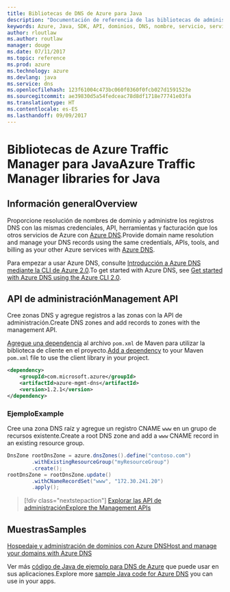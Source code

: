 ```yaml
---
title: Bibliotecas de DNS de Azure para Java
description: "Documentación de referencia de las bibliotecas de administración de DNS de Azure para Java"
keywords: Azure, Java, SDK, API, dominios, DNS, nombre, servicio, servicio de nombres de dominio
author: rloutlaw
ms.author: routlaw
manager: douge
ms.date: 07/11/2017
ms.topic: reference
ms.prod: azure
ms.technology: azure
ms.devlang: java
ms.service: dns
ms.openlocfilehash: 123f61004c473bc060f0360f0fcb027d1591523e
ms.sourcegitcommit: ae39830d5a54fedceac78d8df1718e77741e03fa
ms.translationtype: HT
ms.contentlocale: es-ES
ms.lasthandoff: 09/09/2017
---
```

# <a name="azure-traffic-manager-libraries-for-java"></a><span data-ttu-id="0310d-104">Bibliotecas de Azure Traffic Manager para Java</span><span class="sxs-lookup"><span data-stu-id="0310d-104">Azure Traffic Manager libraries for Java</span></span>

## <a name="overview"></a><span data-ttu-id="0310d-105">Información general</span><span class="sxs-lookup"><span data-stu-id="0310d-105">Overview</span></span>

<span data-ttu-id="0310d-106">Proporcione resolución de nombres de dominio y administre los registros DNS con las mismas credenciales, API, herramientas y facturación que los otros servicios de Azure con [Azure DNS](/azure/dns/dns-overview).</span><span class="sxs-lookup"><span data-stu-id="0310d-106">Provide domain name resolution and manage your DNS records using the same credentials, APIs, tools, and billing as your other Azure services with [Azure DNS](/azure/dns/dns-overview).</span></span>

<span data-ttu-id="0310d-107">Para empezar a usar Azure DNS, consulte [Introducción a Azure DNS mediante la CLI de Azure 2.0](/azure/dns/dns-getstarted-cli).</span><span class="sxs-lookup"><span data-stu-id="0310d-107">To get started with Azure DNS, see [Get started with Azure DNS using the Azure CLI 2.0](/azure/dns/dns-getstarted-cli).</span></span>

## <a name="management-api"></a><span data-ttu-id="0310d-108">API de administración</span><span class="sxs-lookup"><span data-stu-id="0310d-108">Management API</span></span>

<span data-ttu-id="0310d-109">Cree zonas DNS y agregue registros a las zonas con la API de administración.</span><span class="sxs-lookup"><span data-stu-id="0310d-109">Create DNS zones and add records to zones with the management API.</span></span>

<span data-ttu-id="0310d-110">[Agregue una dependencia](https://maven.apache.org/guides/getting-started/index.html#How_do_I_use_external_dependencies) al archivo `pom.xml` de Maven para utilizar la biblioteca de cliente en el proyecto.</span><span class="sxs-lookup"><span data-stu-id="0310d-110">[Add a dependency](https://maven.apache.org/guides/getting-started/index.html#How_do_I_use_external_dependencies) to your Maven `pom.xml` file to use the client library in your project.</span></span>

```XML
<dependency>
    <groupId>com.microsoft.azure</groupId>
    <artifactId>azure-mgmt-dns</artifactId>
    <version>1.2.1</version>
</dependency>
```   

### <a name="example"></a><span data-ttu-id="0310d-111">Ejemplo</span><span class="sxs-lookup"><span data-stu-id="0310d-111">Example</span></span>

<span data-ttu-id="0310d-112">Cree una zona DNS raíz y agregue un registro CNAME `www` en un grupo de recursos existente.</span><span class="sxs-lookup"><span data-stu-id="0310d-112">Create a root DNS zone and add a `www` CNAME record in an existing resource group.</span></span>

```java
DnsZone rootDnsZone = azure.dnsZones().define("contoso.com")
        .withExistingResourceGroup("myResourceGroup")
        .create();
rootDnsZone = rootDnsZone.update()
        .withCNameRecordSet("www", "172.30.241.20")
        .apply();
```

> [!div class="nextstepaction"]
> [<span data-ttu-id="0310d-113">Explorar las API de administración</span><span class="sxs-lookup"><span data-stu-id="0310d-113">Explore the Management APIs</span></span>](/java/api/overview/azure/dns/managementapi)

## <a name="samples"></a><span data-ttu-id="0310d-114">Muestras</span><span class="sxs-lookup"><span data-stu-id="0310d-114">Samples</span></span>

[<span data-ttu-id="0310d-115">Hospedaje y administración de dominios con Azure DNS</span><span class="sxs-lookup"><span data-stu-id="0310d-115">Host and manage your domains with Azure DNS</span></span>](https://github.com/Azure-Samples/dns-java-host-and-manage-your-domains)

<span data-ttu-id="0310d-116">Ver más [código de Java de ejemplo para DNS de Azure](https://azure.microsoft.com/resources/samples/?platform=java&term=dns) que puede usar en sus aplicaciones.</span><span class="sxs-lookup"><span data-stu-id="0310d-116">Explore more [sample Java code for Azure DNS](https://azure.microsoft.com/resources/samples/?platform=java&term=dns) you can use in your apps.</span></span>